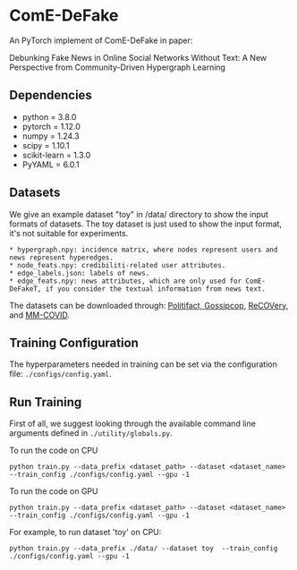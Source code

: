 # ComE-DeFake
An PyTorch implement of ComE-DeFake in paper:

Debunking Fake News in Online Social Networks Without Text: A New Perspective from Community-Driven Hypergraph Learning

## Dependencies

* python = 3.8.0
* pytorch = 1.12.0
* numpy = 1.24.3
* scipy = 1.10.1
* scikit-learn = 1.3.0
* PyYAML = 6.0.1


## Datasets

We give an example dataset "toy" in /data/ directory to show the input formats of datasets. The toy dataset is just used to show the input format, it's not suitable for experiments.
```
* hypergraph.npy: incidence matrix, where nodes represent users and news represent hyperedges. 
* node_feats.npy: credibiliti-related user attributes. 
* edge_labels.json: labels of news.
* edge_feats.npy: news attributes, which are only used for ComE-DeFakeT, if you consider the textual information from news text. 
```
The datasets can be downloaded through: [Politifact, Gossipcop](https://github.com/KaiDMML/FakeNewsNet), [ReCOVery](https://github.com/apurvamulay/ReCOVery), and [MM-COVID](https://github.com/bigheiniu/MM-COVID). 


## Training Configuration

The hyperparameters needed in training can be set via the configuration file: `./configs/config.yaml`.


## Run Training

First of all, we suggest looking through the available command line arguments defined in `./utility/globals.py`. 

To run the code on CPU

```
python train.py --data_prefix <dataset_path> --dataset <dataset_name>  --train_config ./configs/config.yaml --gpu -1
```


To run the code on GPU

```
python train.py --data_prefix <dataset_path> --dataset <dataset_name>  --train_config ./configs/config.yaml --gpu -1
```

For example, to run dataset 'toy' on CPU:
```
python train.py --data_prefix ./data/ --dataset toy  --train_config ./configs/config.yaml --gpu -1
```


  
